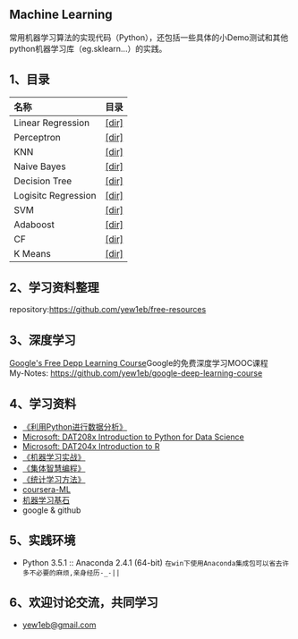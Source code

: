 ﻿## Machine Learning
常用机器学习算法的实现代码（Python），还包括一些具体的小Demo测试和其他python机器学习库（eg.sklearn...）的实践。

## 1、目录

|名称                  |目录 |
|:--------------------|-------------|
| Linear Regression   | [[dir]](https://github.com/yew1eb/machine-learning/tree/master/logistic-regression)|
| Perceptron          | [[dir]](https://github.com/yew1eb/machine-learning/tree/master/perceptron)|
| KNN                 | [[dir]](https://github.com/yew1eb/machine-learning/tree/master/KNN)|
| Naive Bayes         | [[dir]](https://github.com/yew1eb/machine-learning/tree/master/Naive-bayes)|
| Decision Tree       | [[dir]](https://github.com/yew1eb/machine-learning/tree/master/decision-tree)|
| Logisitc Regression | [[dir]](https://github.com/yew1eb/machine-learning/tree/master/logistic-regression)|
| SVM                 | [[dir]](https://github.com/yew1eb/machine-learning/tree/master/SVM)|
| Adaboost            | [[dir]](https://github.com/yew1eb/machine-learning/tree/master/Adaboost)|
| CF                  | [[dir]](https://github.com/yew1eb/machine-learning/tree/master/CF)|
| K Means             | [[dir]](https://github.com/yew1eb/machine-learning/tree/master/K-Means)|

## 2、学习资料整理
repository:<https://github.com/yew1eb/free-resources>

## 3、深度学习
[Google's Free Depp Learning Course](https://www.udacity.com/course/viewer#!/c-ud730)Google的免费深度学习MOOC课程   
My-Notes: <https://github.com/yew1eb/google-deep-learning-course>

## 4、学习资料
* [《利用Python进行数据分析》](http://book.douban.com/subject/25779298/)
* [Microsoft: DAT208x Introduction to Python for Data Science](https://courses.edx.org/courses/course-v1:Microsoft+DAT208x+1T2016)
* [Microsoft: DAT204x Introduction to R](https://courses.edx.org/courses/course-v1:Microsoft+DAT204x+1T2016/)  
* [《机器学习实战》](http://book.douban.com/subject/24703171/)
* [《集体智慧编程》](http://book.douban.com/subject/3288908/)
* [《统计学习方法》](http://book.douban.com/subject/10590856/)
* [ coursera-ML](https://www.coursera.org/learn/machine-learning)
* [ 机器学习基石](https://www.coursera.org/course/ntumlone)
* google & github

## 5、实践环境
* Python 3.5.1 :: Anaconda 2.4.1 (64-bit) `在win下使用Anaconda集成包可以省去许多不必要的麻烦,亲身经历-_-||`   

## 6、欢迎讨论交流，共同学习
* yew1eb@gmail.com
